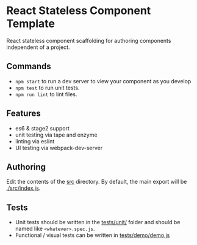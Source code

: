 # React Stateless Component Template

React stateless component scaffolding for authoring components independent of a project.


## Commands

*   `npm start` to run a dev server to view your component as you develop
*   `npm test` to run unit tests.
*   `npm run lint` to lint files.


## Features

*   es6 & stage2 support
*   unit testing via tape and enzyme
*   linting via eslint
*   UI testing via webpack-dev-server


## Authoring

Edit the contents of the [src](src) directory. By default, the main export will be [./src/index.js](./src/index.js).


## Tests

*   Unit tests should be written in the [tests/unit/](tests/unit/) folder and should be named like `<whatever>.spec.js`.
*   Functional / visual tests can be written in [tests/demo/demo.js](tests/demo/demo.js)
